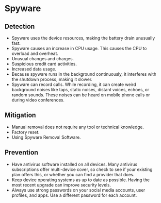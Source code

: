 # Spyware

## Detection

* Spyware uses the device resources, making the battery drain unusually fast.
* Spyware causes an increase in CPU usage. This causes the CPU to overload and overheat.
* Unusual changes and charges.
* Suspicious credit card activities.
* Increased data usage.
* Because spyware runs in the background continuously, it interferes with the shutdown process, making it slower. 
* Spyware can record calls. While recording, it can create weird background noises like taps, static noises, distant voices, echoes, or random sounds. These noises can be heard on mobile phone calls or during video conferences.

## Mitigation

* Manual removal does not require any tool or technical knowledge.
* Factory reset.
* Using Spyware Removal Software.

## Prevention

* Have antivirus software installed on all devices. Many antivirus subscriptions offer multi-device cover, so check to see if your existing plan offers this, or whether you can find a provider that does. 
* Keep device operating systems as up to date as possible. Having the most recent upgrade can improve security levels. 
* Always use strong passwords on your social media accounts, user profiles, and apps. Use a different password for each account.

